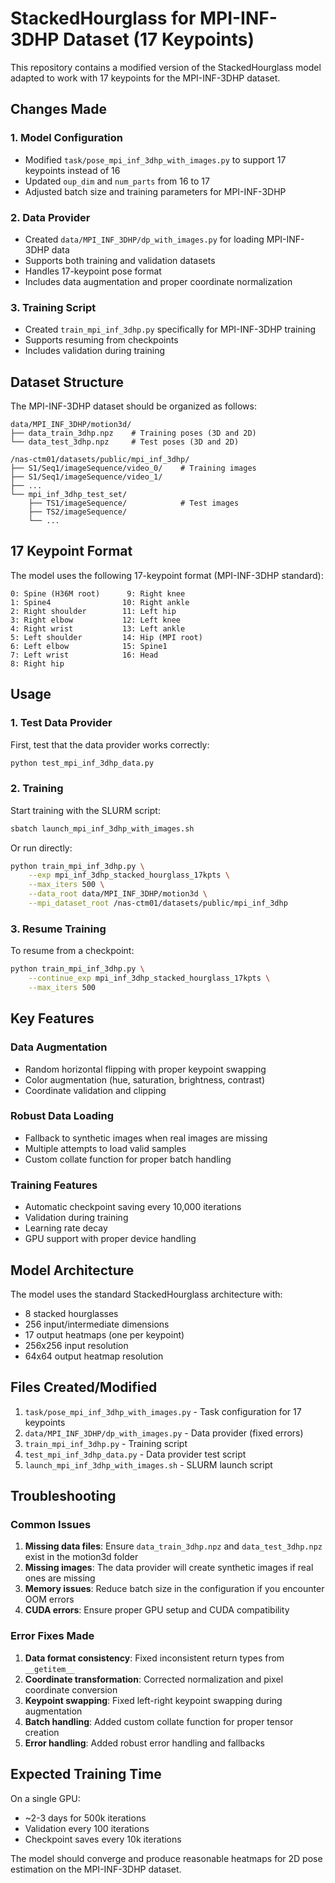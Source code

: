 # StackedHourglass for MPI-INF-3DHP Dataset (17 Keypoints)

This repository contains a modified version of the StackedHourglass model adapted to work with 17 keypoints for the MPI-INF-3DHP dataset.

## Changes Made

### 1. Model Configuration
- Modified `task/pose_mpi_inf_3dhp_with_images.py` to support 17 keypoints instead of 16
- Updated `oup_dim` and `num_parts` from 16 to 17
- Adjusted batch size and training parameters for MPI-INF-3DHP

### 2. Data Provider
- Created `data/MPI_INF_3DHP/dp_with_images.py` for loading MPI-INF-3DHP data
- Supports both training and validation datasets
- Handles 17-keypoint pose format
- Includes data augmentation and proper coordinate normalization

### 3. Training Script
- Created `train_mpi_inf_3dhp.py` specifically for MPI-INF-3DHP training
- Supports resuming from checkpoints
- Includes validation during training

## Dataset Structure

The MPI-INF-3DHP dataset should be organized as follows:

```
data/MPI_INF_3DHP/motion3d/
├── data_train_3dhp.npz    # Training poses (3D and 2D)
└── data_test_3dhp.npz     # Test poses (3D and 2D)

/nas-ctm01/datasets/public/mpi_inf_3dhp/
├── S1/Seq1/imageSequence/video_0/    # Training images
├── S1/Seq1/imageSequence/video_1/
├── ...
└── mpi_inf_3dhp_test_set/
    ├── TS1/imageSequence/            # Test images
    ├── TS2/imageSequence/
    └── ...
```

## 17 Keypoint Format

The model uses the following 17-keypoint format (MPI-INF-3DHP standard):

```
0: Spine (H36M root)      9: Right knee
1: Spine4                10: Right ankle  
2: Right shoulder        11: Left hip
3: Right elbow           12: Left knee
4: Right wrist           13: Left ankle
5: Left shoulder         14: Hip (MPI root)
6: Left elbow            15: Spine1
7: Left wrist            16: Head
8: Right hip
```

## Usage

### 1. Test Data Provider
First, test that the data provider works correctly:

```bash
python test_mpi_inf_3dhp_data.py
```

### 2. Training
Start training with the SLURM script:

```bash
sbatch launch_mpi_inf_3dhp_with_images.sh
```

Or run directly:

```bash
python train_mpi_inf_3dhp.py \
    --exp mpi_inf_3dhp_stacked_hourglass_17kpts \
    --max_iters 500 \
    --data_root data/MPI_INF_3DHP/motion3d \
    --mpi_dataset_root /nas-ctm01/datasets/public/mpi_inf_3dhp
```

### 3. Resume Training
To resume from a checkpoint:

```bash
python train_mpi_inf_3dhp.py \
    --continue_exp mpi_inf_3dhp_stacked_hourglass_17kpts \
    --max_iters 500
```

## Key Features

### Data Augmentation
- Random horizontal flipping with proper keypoint swapping
- Color augmentation (hue, saturation, brightness, contrast)
- Coordinate validation and clipping

### Robust Data Loading
- Fallback to synthetic images when real images are missing
- Multiple attempts to load valid samples
- Custom collate function for proper batch handling

### Training Features
- Automatic checkpoint saving every 10,000 iterations
- Validation during training
- Learning rate decay
- GPU support with proper device handling

## Model Architecture

The model uses the standard StackedHourglass architecture with:
- 8 stacked hourglasses
- 256 input/intermediate dimensions
- 17 output heatmaps (one per keypoint)
- 256x256 input resolution
- 64x64 output heatmap resolution

## Files Created/Modified

1. `task/pose_mpi_inf_3dhp_with_images.py` - Task configuration for 17 keypoints
2. `data/MPI_INF_3DHP/dp_with_images.py` - Data provider (fixed errors)
3. `train_mpi_inf_3dhp.py` - Training script
4. `test_mpi_inf_3dhp_data.py` - Data provider test script
5. `launch_mpi_inf_3dhp_with_images.sh` - SLURM launch script

## Troubleshooting

### Common Issues

1. **Missing data files**: Ensure `data_train_3dhp.npz` and `data_test_3dhp.npz` exist in the motion3d folder
2. **Missing images**: The data provider will create synthetic images if real ones are missing
3. **Memory issues**: Reduce batch size in the configuration if you encounter OOM errors
4. **CUDA errors**: Ensure proper GPU setup and CUDA compatibility

### Error Fixes Made

1. **Data format consistency**: Fixed inconsistent return types from `__getitem__`
2. **Coordinate transformation**: Corrected normalization and pixel coordinate conversion
3. **Keypoint swapping**: Fixed left-right keypoint swapping during augmentation
4. **Batch handling**: Added custom collate function for proper tensor creation
5. **Error handling**: Added robust error handling and fallbacks

## Expected Training Time

On a single GPU:
- ~2-3 days for 500k iterations
- Validation every 100 iterations
- Checkpoint saves every 10k iterations

The model should converge and produce reasonable heatmaps for 2D pose estimation on the MPI-INF-3DHP dataset.
